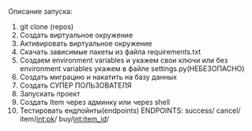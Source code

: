 Описание запуска:
  1) git clone (repos)
  2) Создать виртуальное окружение
  3) Активировать виртуальное окружение
  4) Скачать зависимые пакеты из файла requirements.txt
  5) Создаем environment variables и укажем свои ключи или без environment variables укажем в файле settings.py(НЕБЕЗОПАСНО)
  6) Создать миграцию и накатить на базу данных
  7) Создать СУПЕР ПОЛЬЗОВАТЕЛЯ
  8) Запускать проект
  9) Создать Item через админку или через shell
  10) Тестировать ендпойнты(endpoints)
  ENDPOINTS:
      success/
      cancel/
      item/<int:pk>/
      buy/<int:item_id>/
